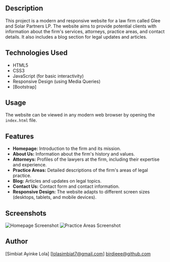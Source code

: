 ## Description

This project is a modern and responsive website for a law firm called Glee and Solar Partners LP. The website aims to provide potential clients with information about the firm's services, attorneys, practice areas, and contact details. It also includes a blog section for legal updates and articles.

## Technologies Used

*   HTML5
*   CSS3
*   JavaScript (for basic interactivity)
*   Responsive Design (using Media Queries)
*   [Bootstrap]

## Usage

The website can be viewed in any modern web browser by opening the `index.html` file.

## Features

*   **Homepage:** Introduction to the firm and its mission.
*   **About Us:** Information about the firm's history and values.
*   **Attorneys:** Profiles of the lawyers at the firm, including their expertise and experience.
*   **Practice Areas:** Detailed descriptions of the firm's areas of legal practice.
*   **Blog:** Articles and updates on legal topics.
*   **Contact Us:** Contact form and contact information.
*   **Responsive Design:** The website adapts to different screen sizes (desktops, tablets, and mobile devices).

## Screenshots

![Homepage Screenshot](screenshots/homepage.png)
![Practice Areas Screenshot](screenshots/practice_areas.png)


## Author

[Simbiat Ayinke Lola]
[lolasimbiat7@gmail.com]
birdieee@github.com

